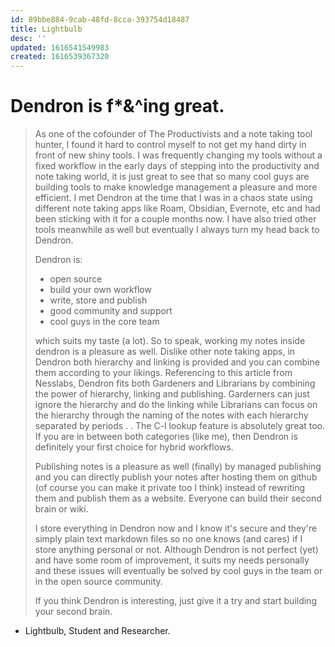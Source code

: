 ```yaml
---
id: 89bbe884-9cab-48fd-8cca-393754d18487
title: Lightbulb
desc: ''
updated: 1616541549983
created: 1616539367320
---
```


# Dendron is f*&^ing great. 

>As one of the cofounder of The Productivists and a note taking tool hunter, I found it hard to control myself to not get my hand dirty in front of new shiny tools. I was frequently changing my tools without a fixed workflow in the early days of stepping into the productivity and note taking world, it is just great to see that so many cool guys are building tools to make knowledge management a pleasure and more efficient. I met Dendron at the time that I was in a chaos state using different note taking apps like Roam, Obsidian, Evernote, etc and had been sticking with it for a couple months now. I have also tried other tools meanwhile as well but eventually I always turn my head back to Dendron.
>
>Dendron is:
>
> - open source
> - build your own workflow
> - write, store and publish
> - good community and support
> - cool guys in the core team
>
> which suits my taste (a lot). So to speak, working my notes inside dendron is a pleasure as well. Dislike other note taking apps, in Dendron both hierarchy and linking is provided and you can combine them according to your likings. Referencing to this article from Nesslabs, Dendron fits both Gardeners and Librarians by combining the power of hierarchy, linking and publishing. Garderners can just ignore the hierarchy and do the linking while Librarians can focus on the hierarchy through the naming of the notes with each hierarchy separated by periods . . The C-l lookup feature is absolutely great too. If you are in between both categories (like me), then Dendron is definitely your first choice for hybrid workflows.
>
>Publishing notes is a pleasure as well (finally) by managed publishing and you can directly publish your notes after hosting them on github (of course you can make it private too I think) instead of rewriting them and publish them as a website. Everyone can build their second brain or wiki.
>
>I store everything in Dendron now and I know it's secure and they're simply plain text markdown files so no one knows (and cares) if I store anything personal or not. Although Dendron is not perfect (yet) and have some room of improvement, it suits my needs personally and these issues will eventually be solved by cool guys in the team or in the open source community.
>
>If you think Dendron is interesting, just give it a try and start building your second brain.

- Lightbulb, Student and Researcher.

